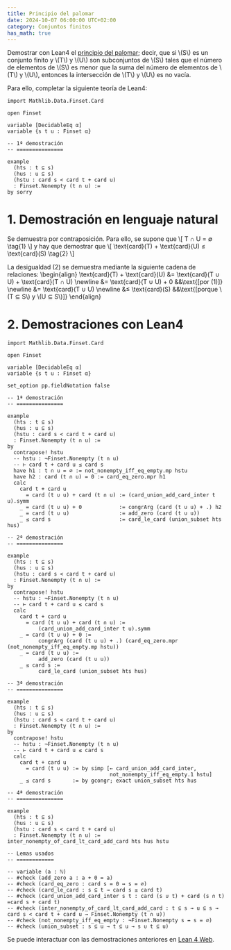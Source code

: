 ```yaml
---
title: Principio del palomar
date: 2024-10-07 06:00:00 UTC+02:00
category: Conjuntos finitos
has_math: true
---
```


Demostrar con Lean4 el [principio del palomar](https://tinyurl.com/kobfceg); decir, que si \\(S\\) es un conjunto finito y \\(T\\) y \\(U\\) son subconjuntos de \\(S\\) tales que el número de elementos de \\(S\\) es menor que la suma del número de elementos de \\(T\\) y \\(U\\), entonces la intersección de \\(T\\) y \\(U\\) es no vacía.

Para ello, completar la siguiente teoría de Lean4:

~~~lean
import Mathlib.Data.Finset.Card

open Finset

variable [DecidableEq α]
variable {s t u : Finset α}

-- 1ª demostración
-- ===============

example
  (hts : t ⊆ s)
  (hus : u ⊆ s)
  (hstu : card s < card t + card u)
  : Finset.Nonempty (t ∩ u) :=
by sorry
~~~
<!-- TEASER_END -->

# 1. Demostración en lenguaje natural

Se demuestra por contraposición. Para ello, se supone que
\\[ T ∩ U = ∅ \\tag{1} \\]
y hay que demostrar que
\\[ \\text{card}(T) + \\text{card}(U) ≤ \\text{card}(S) \\tag{2} \\]

La desigualdad (2) se demuestra mediante la siguiente cadena de relaciones:
\\begin{align}
   \\text{card}(T) + \\text{card}(U) &= \\text{card}(T ∪ U) + \\text{card}(T ∩ U) \\newline
                     &= \\text{card}(T ∪ U) + 0           &&\\text{[por (1)]} \\newline
                     &= \\text{card}(T ∪ U)               \\newline
                     &≤ \\text{card}(S)                   &&\\text{[porque \\(T ⊆ S\\) y \\(U ⊆ S\\)]}
\\end{align}

# 2. Demostraciones con Lean4

~~~lean
import Mathlib.Data.Finset.Card

open Finset

variable [DecidableEq α]
variable {s t u : Finset α}

set_option pp.fieldNotation false

-- 1ª demostración
-- ===============

example
  (hts : t ⊆ s)
  (hus : u ⊆ s)
  (hstu : card s < card t + card u)
  : Finset.Nonempty (t ∩ u) :=
by
  contrapose! hstu
  -- hstu : ¬Finset.Nonempty (t ∩ u)
  -- ⊢ card t + card u ≤ card s
  have h1 : t ∩ u = ∅ := not_nonempty_iff_eq_empty.mp hstu
  have h2 : card (t ∩ u) = 0 := card_eq_zero.mpr h1
  calc
    card t + card u
      = card (t ∪ u) + card (t ∩ u) := (card_union_add_card_inter t u).symm
    _ = card (t ∪ u) + 0            := congrArg (card (t ∪ u) + .) h2
    _ = card (t ∪ u)                := add_zero (card (t ∪ u))
    _ ≤ card s                      := card_le_card (union_subset hts hus)

-- 2ª demostración
-- ===============

example
  (hts : t ⊆ s)
  (hus : u ⊆ s)
  (hstu : card s < card t + card u)
  : Finset.Nonempty (t ∩ u) :=
by
  contrapose! hstu
  -- hstu : ¬Finset.Nonempty (t ∩ u)
  -- ⊢ card t + card u ≤ card s
  calc
    card t + card u
      = card (t ∪ u) + card (t ∩ u) :=
          (card_union_add_card_inter t u).symm
    _ = card (t ∪ u) + 0 :=
          congrArg (card (t ∪ u) + .) (card_eq_zero.mpr (not_nonempty_iff_eq_empty.mp hstu))
    _ = card (t ∪ u) :=
          add_zero (card (t ∪ u))
    _ ≤ card s :=
          card_le_card (union_subset hts hus)

-- 3ª demostración
-- ===============

example
  (hts : t ⊆ s)
  (hus : u ⊆ s)
  (hstu : card s < card t + card u)
  : Finset.Nonempty (t ∩ u) :=
by
  contrapose! hstu
  -- hstu : ¬Finset.Nonempty (t ∩ u)
  -- ⊢ card t + card u ≤ card s
  calc
    card t + card u
      = card (t ∪ u) := by simp [← card_union_add_card_inter,
                                 not_nonempty_iff_eq_empty.1 hstu]
    _ ≤ card s       := by gcongr; exact union_subset hts hus

-- 4ª demostración
-- ===============

example
  (hts : t ⊆ s)
  (hus : u ⊆ s)
  (hstu : card s < card t + card u)
  : Finset.Nonempty (t ∩ u) :=
inter_nonempty_of_card_lt_card_add_card hts hus hstu

-- Lemas usados
-- ============

-- variable (a : ℕ)
-- #check (add_zero a : a + 0 = a)
-- #check (card_eq_zero : card s = 0 ↔ s = ∅)
-- #check (card_le_card : s ⊆ t → card s ≤ card t)
-- #check (card_union_add_card_inter s t : card (s ∪ t) + card (s ∩ t) =card s + card t)
-- #check (inter_nonempty_of_card_lt_card_add_card : t ⊆ s → u ⊆ s → card s < card t + card u → Finset.Nonempty (t ∩ u))
-- #check (not_nonempty_iff_eq_empty : ¬Finset.Nonempty s ↔ s = ∅)
-- #check (union_subset : s ⊆ u → t ⊆ u → s ∪ t ⊆ u)
~~~

Se puede interactuar con las demostraciones anteriores en [Lean 4 Web](https://live.lean-lang.org/#url=https://raw.githubusercontent.com/jaalonso/Calculemus2_es/main/src/Principio_del_palomar.lean).
